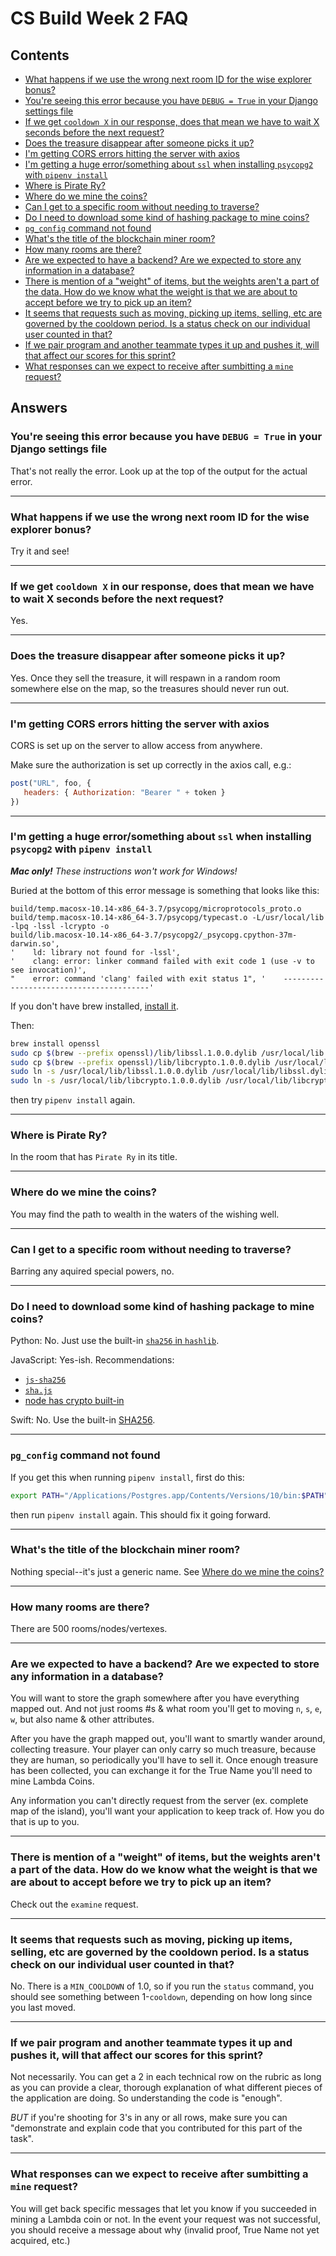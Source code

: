 # CS Build Week 2 FAQ

## Contents

* [What happens if we use the wrong next room ID for the wise explorer bonus?](#q200)
* [You're seeing this error because you have `DEBUG = True` in your Django settings file](#q100)
* [If we get `cooldown X` in our response, does that mean we have to wait X seconds before the next request?](#q300)
* [Does the treasure disappear after someone picks it up?](#q400)
* [I'm getting CORS errors hitting the server with axios](#q500)
* [I'm getting a huge error/something about `ssl` when installing `psycopg2` with `pipenv install`](#q600)
* [Where is Pirate Ry?](#q700)
* [Where do we mine the coins?](#q800)
* [Can I get to a specific room without needing to traverse?](#q900)
* [Do I need to download some kind of hashing package to mine coins?](#q1000)
* [`pg_config` command not found](#q1100)
* [What's the title of the blockchain miner room?](#q1200)
* [How many rooms are there?](#q1300)
* [Are we expected to have a backend? Are we expected to store any information in a database?](#q1400)
* [There is mention of a "weight" of items, but the weights aren't a part of the data. How do we know what the weight is that we are about to accept before we try to pick up an item?](#q1500)
* [It seems that requests such as moving, picking up items, selling, etc are governed by the cooldown period. Is a status check on our individual user counted in that?](#q1600)
* [If we pair program and another teammate types it up and pushes it, will that affect our scores for this sprint?](#q1700)
* [What responses can we expect to receive after sumbitting a `mine` request?](#q1800)


<!--

-->

## Answers

<a name="q100"></a>
### You're seeing this error because you have `DEBUG = True` in your Django settings file

That's not really the error. Look up at the top of the output for the actual error.

---------------------------------------------------------------------------------------

<a name="q200"></a>
### What happens if we use the wrong next room ID for the wise explorer bonus?

Try it and see!

---------------------------------------------------------------------------------------

<a name="q300"></a>
### If we get `cooldown X` in our response, does that mean we have to wait X seconds before the next request?

Yes.

---------------------------------------------------------------------------------------

<a name="q400"></a>
### Does the treasure disappear after someone picks it up?

Yes. Once they sell the treasure, it will respawn in a random room somewhere
else on the map, so the treasures should never run out.

---------------------------------------------------------------------------------------

<a name="q500"></a>
### I'm getting CORS errors hitting the server with axios

CORS is set up on the server to allow access from anywhere.

Make sure the authorization is set up correctly in the axios call, e.g.:

```js
post("URL", foo, {
   headers: { Authorization: "Bearer " + token }
})
```

---------------------------------------------------------------------------------------

<a name="q600"></a>
### I'm getting a huge error/something about `ssl` when installing `psycopg2` with `pipenv install`

_**Mac only!** These instructions won't work for Windows!_

Buried at the bottom of this error message is something that looks like this:

```
build/temp.macosx-10.14-x86_64-3.7/psycopg/microprotocols_proto.o
build/temp.macosx-10.14-x86_64-3.7/psycopg/typecast.o -L/usr/local/lib -lpq -lssl -lcrypto -o
build/lib.macosx-10.14-x86_64-3.7/psycopg2/_psycopg.cpython-37m-darwin.so',
'    ld: library not found for -lssl',
'    clang: error: linker command failed with exit code 1 (use -v to see invocation)',
"    error: command 'clang' failed with exit status 1", '    ----------------------------------------'
```

If you don't have brew installed, [install it](https://brew.sh/).

Then:

```sh
brew install openssl
sudo cp $(brew --prefix openssl)/lib/libssl.1.0.0.dylib /usr/local/lib
sudo cp $(brew --prefix openssl)/lib/libcrypto.1.0.0.dylib /usr/local/lib
sudo ln -s /usr/local/lib/libssl.1.0.0.dylib /usr/local/lib/libssl.dylib
sudo ln -s /usr/local/lib/libcrypto.1.0.0.dylib /usr/local/lib/libcrypto.dylib
```

then try `pipenv install` again.

---------------------------------------------------------------------------------------

<a name="q700"></a>
### Where is Pirate Ry?

In the room that has `Pirate Ry` in its title.

---------------------------------------------------------------------------------------

<a name="q800"></a>
### Where do we mine the coins?

You may find the path to wealth in the waters of the wishing well.

---------------------------------------------------------------------------------------

<a name="q900"></a>
### Can I get to a specific room without needing to traverse?

Barring any aquired special powers, no.

---------------------------------------------------------------------------------------

<a name="q1000"></a>
### Do I need to download some kind of hashing package to mine coins?

Python: No. Just use the built-in [`sha256` in
`hashlib`](https://docs.python.org/3/library/hashlib.html).

JavaScript: Yes-ish. Recommendations:
* [`js-sha256`](https://www.npmjs.com/package/js-sha256)
* [`sha.js`](https://github.com/crypto-browserify/sha.js/)
* [node has crypto built-in](https://nodejs.org/api/crypto.html#crypto_crypto)

Swift: No. Use the built-in [SHA256](https://developer.apple.com/documentation/cryptokit/sha256).

---------------------------------------------------------------------------------------

<a name="q1100"></a>
### `pg_config` command not found

If you get this when running `pipenv install`, first do this:

```sh
export PATH="/Applications/Postgres.app/Contents/Versions/10/bin:$PATH"
```

then run `pipenv install` again. This should fix it going forward.

---------------------------------------------------------------------------------------

<a name="q1200"></a>
### What's the title of the blockchain miner room?

Nothing special--it's just a generic name. See [Where do we mine the
coins?](#q800)

---------------------------------------------------------------------------------------

<a name="q1300"></a>
### How many rooms are there?

There are 500 rooms/nodes/vertexes.

---------------------------------------------------------------------------------------

<a name="q1400"></a>
### Are we expected to have a backend? Are we expected to store any information in a database?

You will want to store the graph somewhere after you have everything mapped out. And not just rooms #s & what room you'll get to moving `n`, `s`, `e`, `w`, but also name & other attributes.

After you have the graph mapped out, you'll want to smartly wander around, collecting treasure. Your player can only carry so much treasure, because they are human, so periodically  you'll have to sell it. Once enough treasure has been collected, you can exchange it for the True Name you'll need to mine Lambda Coins.

Any information you can't directly request from the server (ex. complete map of the island), you'll want your application to keep track of. How you do that is up to you.

---------------------------------------------------------------------------------------

<a name="q1500"></a>
### There is mention of a "weight" of items, but the weights aren't a part of the data. How do we know what the weight is that we are about to accept before we try to pick up an item?

Check out the `examine` request.

---------------------------------------------------------------------------------------

<a name="q1600"></a>
### It seems that requests such as moving, picking up items, selling, etc are governed by the cooldown period. Is a status check on our individual user counted in that?

No. There is a `MIN_COOLDOWN` of 1.0, so if you run the `status` command, you should see something between 1-`cooldown`, depending on how long since you last moved.

---------------------------------------------------------------------------------------

<a name="q1700"></a>
### If we pair program and another teammate types it up and pushes it, will that affect our scores for this sprint?

Not necessarily. You can get a 2 in each technical row on the rubric as long as you can provide a clear, thorough explanation of what different pieces of the application are doing. So understanding the code is "enough".

_BUT_ if you're shooting for 3's in any or all rows, make sure you can "demonstrate and explain code that you contributed for this part of the task".

---------------------------------------------------------------------------------------

<a name="q1800"></a>
### What responses can we expect to receive after sumbitting a `mine` request?

You will get back specific messages that let you know if you succeeded in mining a Lambda coin or not. In the event your request was not successful, you should receive a message about why (invalid proof, True Name not yet acquired, etc.)
